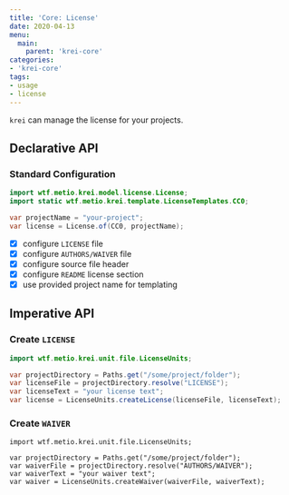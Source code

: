 ```yaml
---
title: 'Core: License'
date: 2020-04-13
menu:
  main:
    parent: 'krei-core'
categories:
- 'krei-core'
tags:
- usage
- license
---
```


`krei` can manage the license for your projects.

## Declarative API

### Standard Configuration

```java
import wtf.metio.krei.model.license.License;
import static wtf.metio.krei.template.LicenseTemplates.CC0;

var projectName = "your-project";
var license = License.of(CC0, projectName);
```

- [x] configure `LICENSE` file
- [x] configure `AUTHORS/WAIVER` file
- [x] configure source file header
- [x] configure `README` license section
- [x] use provided project name for templating

## Imperative API

### Create `LICENSE`

```java
import wtf.metio.krei.unit.file.LicenseUnits;

var projectDirectory = Paths.get("/some/project/folder");
var licenseFile = projectDirectory.resolve("LICENSE");
var licenseText = "your license text";
var license = LicenseUnits.createLicense(licenseFile, licenseText);
```

### Create `WAIVER`

```jshelllanguage
import wtf.metio.krei.unit.file.LicenseUnits;

var projectDirectory = Paths.get("/some/project/folder");
var waiverFile = projectDirectory.resolve("AUTHORS/WAIVER");
var waiverText = "your waiver text";
var waiver = LicenseUnits.createWaiver(waiverFile, waiverText);
```
